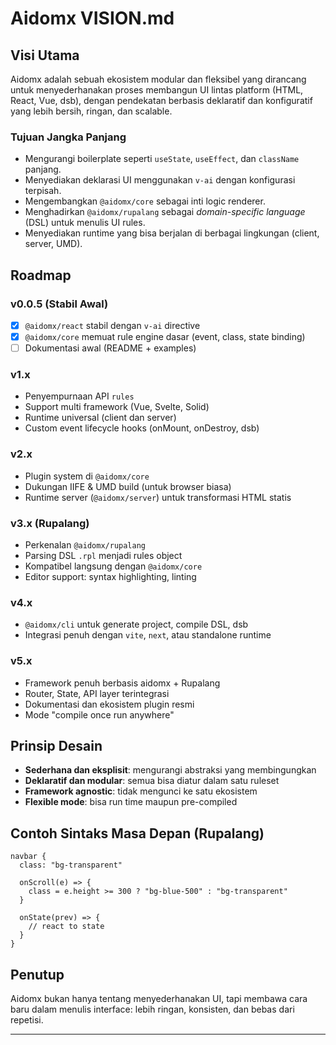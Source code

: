 # Aidomx VISION.md

## Visi Utama

Aidomx adalah sebuah ekosistem modular dan fleksibel yang dirancang untuk menyederhanakan proses membangun UI lintas platform (HTML, React, Vue, dsb), dengan pendekatan berbasis deklaratif dan konfiguratif yang lebih bersih, ringan, dan scalable.

### Tujuan Jangka Panjang

- Mengurangi boilerplate seperti `useState`, `useEffect`, dan `className` panjang.
- Menyediakan deklarasi UI menggunakan `v-ai` dengan konfigurasi terpisah.
- Mengembangkan `@aidomx/core` sebagai inti logic renderer.
- Menghadirkan `@aidomx/rupalang` sebagai _domain-specific language_ (DSL) untuk menulis UI rules.
- Menyediakan runtime yang bisa berjalan di berbagai lingkungan (client, server, UMD).

## Roadmap

### v0.0.5 (Stabil Awal)

- [x] `@aidomx/react` stabil dengan `v-ai` directive
- [x] `@aidomx/core` memuat rule engine dasar (event, class, state binding)
- [ ] Dokumentasi awal (README + examples)

### v1.x

- Penyempurnaan API `rules`
- Support multi framework (Vue, Svelte, Solid)
- Runtime universal (client dan server)
- Custom event lifecycle hooks (onMount, onDestroy, dsb)

### v2.x

- Plugin system di `@aidomx/core`
- Dukungan IIFE & UMD build (untuk browser biasa)
- Runtime server (`@aidomx/server`) untuk transformasi HTML statis

### v3.x (Rupalang)

- Perkenalan `@aidomx/rupalang`
- Parsing DSL `.rpl` menjadi rules object
- Kompatibel langsung dengan `@aidomx/core`
- Editor support: syntax highlighting, linting

### v4.x

- `@aidomx/cli` untuk generate project, compile DSL, dsb
- Integrasi penuh dengan `vite`, `next`, atau standalone runtime

### v5.x

- Framework penuh berbasis aidomx + Rupalang
- Router, State, API layer terintegrasi
- Dokumentasi dan ekosistem plugin resmi
- Mode "compile once run anywhere"

## Prinsip Desain

- **Sederhana dan eksplisit**: mengurangi abstraksi yang membingungkan
- **Deklaratif dan modular**: semua bisa diatur dalam satu ruleset
- **Framework agnostic**: tidak mengunci ke satu ekosistem
- **Flexible mode**: bisa run time maupun pre-compiled

## Contoh Sintaks Masa Depan (Rupalang)

```rpl
navbar {
  class: "bg-transparent"

  onScroll(e) => {
    class = e.height >= 300 ? "bg-blue-500" : "bg-transparent"
  }

  onState(prev) => {
    // react to state
  }
}
```

## Penutup

Aidomx bukan hanya tentang menyederhanakan UI, tapi membawa cara baru dalam menulis interface: lebih ringan, konsisten, dan bebas dari repetisi.

---
